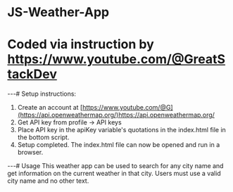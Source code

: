 # JS-Weather-App
# Coded via instruction by https://www.youtube.com/@GreatStackDev

---# Setup instructions:
1. Create an account at [https://www.youtube.com/@G](https://api.openweathermap.org/)https://api.openweathermap.org/
2. Get API key from profile -> API keys
3. Place API key in the apiKey variable's quotations in the index.html file in the bottom script.
4. Setup completed. The index.html file can now be opened and run in a browser.

---# Usage
  This weather app can be used to search for any city name and get information on the current weather in that city.
  Users must use a valid city name and no other text.
